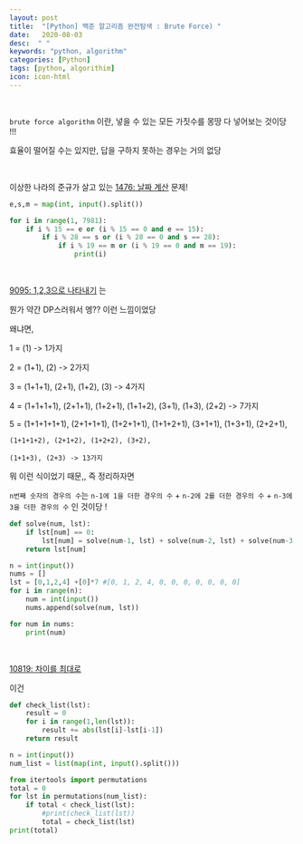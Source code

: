 ```yaml
---
layout: post
title:  "[Python] 백준 알고리즘 완전탐색 : Brute Force) "
date:   2020-08-03
desc:  " "
keywords: "python, algorithm"
categories: [Python]
tags: [python, algorithim]
icon: icon-html
---
```





<br>




`brute force algorithm` 이란, 넣을 수 있는 모든 가짓수를 몽땅 다 넣어보는 것이당 !!!

효율이 떨어질 수는 있지만, 답을 구하지 못하는 경우는 거의 없당


<br>





이상한 나라의 준규가 살고 있는 [1476: 날짜 계산](https://www.acmicpc.net/problem/1476) 문제!


```python
e,s,m = map(int, input().split())

for i in range(1, 7981):
    if i % 15 == e or (i % 15 == 0 and e == 15):
        if i % 28 == s or (i % 28 == 0 and s == 28):
            if i % 19 == m or (i % 19 == 0 and m == 19):
                print(i)
```



<br>



[9095: 1,2,3으로 나타내기](https://www.acmicpc.net/problem/9095) 는  

뭔가 약간 DP스러워서 엥?? 이런 느낌이었당


왜냐면,

1 = (1) -> 1가지

2 = (1+1), (2) -> 2가지

3 = (1+1+1), (2+1), (1+2), (3) -> 4가지

4 = (1+1+1+1), (2+1+1), (1+2+1), (1+1+2), (3+1), (1+3), (2+2) -> 7가지

5 = (1+1+1+1+1), (2+1+1+1), (1+2+1+1), (1+1+2+1), (3+1+1), (1+3+1), (2+2+1),

    (1+1+1+2), (2+1+2), (1+2+2), (3+2),

    (1+1+3), (2+3) -> 13가지

뭐 이런 식이었기 때문,, 즉 정리하자면


`n번째 숫자의 경우의 수`는 `n-1에 1을 더한 경우의 수` + `n-2에 2를 더한 경우의 수` + `n-3에 3을 더한 경우의 수` 인 것이당 !



```python
def solve(num, lst):
    if lst[num] == 0:
        lst[num] = solve(num-1, lst) + solve(num-2, lst) + solve(num-3, lst)
    return lst[num]

n = int(input())
nums = []
lst = [0,1,2,4] +[0]*7 #[0, 1, 2, 4, 0, 0, 0, 0, 0, 0, 0]
for i in range(n):
    num = int(input())
    nums.append(solve(num, lst))

for num in nums:
    print(num)
```



<br>

[10819: 차이를 최대로](https://www.acmicpc.net/problem/10819)

이건 

```python
def check_list(lst):
    result = 0
    for i in range(1,len(lst)):
        result += abs(lst[i]-lst[i-1])
    return result

n = int(input())
num_list = list(map(int, input().split()))

from itertools import permutations
total = 0
for lst in permutations(num_list):
    if total < check_list(lst):
        #print(check_list(lst))
        total = check_list(lst)
print(total)
```



<br>


```python
```



<br>
